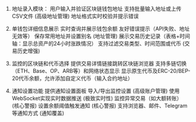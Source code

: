 1. 地址录入模块：
用户输入并验证区块链钱包地址
支持批量输入地址或上传CSV文件 (高级地址管理)
地址格式实时校验并提示错误

2. 单钱包详细信息展示
实时查询并展示钱包余额
友好错误提示（API失败、地址无效等）
保存常用地址并设置别名 (地址管理)
展示交易历史记录（表格+时间轴：显示总资产的24小时涨跌情况）
支持过滤交易类型、时间范围或代币 (交易历史增强)

3. 监控的区块链和代币选择
提供交易详情链接跳转区块链浏览器
支持多链切换（ETH、Base、OP、ARB等）和网络状态显示
显示原生代币及ERC-20/BEP-20代币余额，允许添加自定义代币（输入合约地址）


4. 通知设置功能
提供通知设置面板
导入/导出监控设置 (高级账户管理)
使用WebSocket实现实时数据推送 (极致实时性)
监控异常交易（如大额转账） (核心警报)
设置余额阈值触发通知 (核心警报)
支持浏览器、邮件、Telegram等通知方式 (通知覆盖)